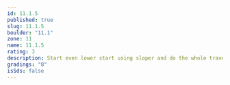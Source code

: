 ```yaml
---
id: 11.1.5
published: true
slug: 11.1.5
boulder: "11.1"
zone: 11
name: 11.1.5
rating: 3
description: Start even lower start using sloper and do the whole traverse
gradings: "8"
isSds: false
---
```

